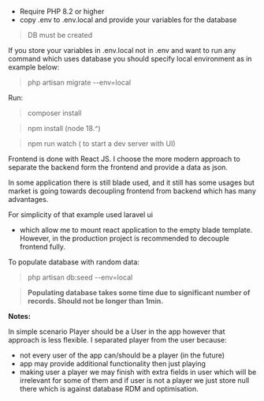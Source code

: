 * Require PHP 8.2 or higher
* copy .env to .env.local and provide your variables for the database
>DB must be created

If you store your variables in .env.local not in .env and want to run any command which uses database you should specify local environment as in example below:
>php artisan migrate --env=local

Run:
> composer install

> npm install (node 18.^)

> npm run watch ( to start a dev server with UI)

Frontend is done with React JS.
I choose the more modern approach to separate the backend form the frontend and provide a data as json.

In some application there is still blade used, and it still has some usages but market is going towards decoupling frontend from backend which has many advantages.

For simplicity of that example used laravel ui 
- which allow me to mount react application to the empty blade template. However, in the production project is recommended to decouple frontend fully.



To populate database with random data:
>  php artisan db:seed --env=local

>**Populating database takes some time due to significant number of records. Should not be longer than 1min.**


**Notes:**

In simple scenario Player should be a User in the app however that approach is less flexible. I separated player from the user because:
- not every user of the app can/should be a player (in the future)
- app may provide additional functionality then just playing
 - making user a player we may finish with extra fields in user which will be irrelevant for some of them  and if user is not a player we just store null there which is against database RDM and optimisation.
